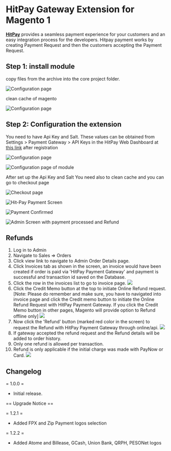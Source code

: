 # HitPay Gateway Extension for Magento 1


[**HitPay**](https://www.hitpayapp.com/) provides a seamless payment experience for your customers and an easy integration process for the developers. Hitpay payment works by creating Payment Request and then the customers accepting the Payment Request.


## Step 1: install module

copy files from the archive into the core project folder.  

![Configuration page](images/step1_1.png)

clean cache of magento

![Configuration page](images/step1_2.png)

## Step 2: Configuration the extension

You need to have Api Key and Salt. These values can be obtained from Settings > Payment Gateway > API Keys in the HitPay Web Dashboard at [this link](https://dashboard.hit-pay.com/) after registration

![Configuration page](images/step2.png)


![Configuration page of module](images/step3.png)

After set up the Api Key and Salt You need also to clean cache and you can go to checkout page

![Checkout page](images/step4.png)

![Hit-Pay Payment Screen](images/step5.png)

![Payment Confirmed](images/step6.png)

![Admin Screen with payment processed and Refund](images/step7.png)

## Refunds
1. Log in to Admin
2. Navigate to Sales ⇒ Orders
3. Click view link to navigate to Admin Order Details page.
4. Click Invoices tab as shown in the screen, an invoice would have been created if order is paid via 'HitPay Payment Gateway' and payment is successful and transaction id saved on the Database.
5. Click the row in the invoices list to go to invoice page.
![](images/8.png)
6. Click the Credit Memo button at the top to initiate Online Refund request.
[Note: Please do remember and make sure, you have to navigated into invoice page and click the Credit memo button to initiate the Online Refund Request with HitPay Payment Gateway.
If you click the Credit Memo button in other pages, Magento will provide option to Refund offline only]
![](images/9.png)
7. Now click the 'Refund' button (marked red color in the screen) to request the Refund with HitPay Payment Gateway through online/api.
![](images/10.png)
8. If gateway accepted the refund request and the Refund details will be added to order history.
9. Only one refund is allowed per transaction.
10. Refund is only applicable if the initial charge was made with PayNow or Card.
![](images/11.png)

## Changelog

= 1.0.0 =
* Initial release.

== Upgrade Notice ==

= 1.2.1 =
- Added FPX and Zip Payment logos selection

= 1.2.2 =
- Added Atome and Billease, GCash, Union Bank, QRPH, PESONet logos